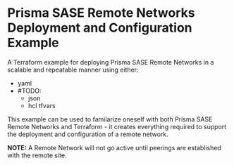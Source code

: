 # Prisma SASE Remote Networks Deployment and Configuration Example

A Terraform example for deploying Prisma SASE Remote Networks in a scalable and repeatable manner using either: 
- yaml
- #TODO:
  - json
  - hcl tfvars

This example can be used to familarize oneself with both Prisma SASE Remote Networks and Terraform - 
it creates everything required to support the deployment and configuration of a remote network.

**NOTE:**
A Remote Network will not go active until peerings are established with the remote site.

<!-- BEGINNING OF PRE-COMMIT-TERRAFORM DOCS HOOK -->

<!-- END OF PRE-COMMIT-TERRAFORM DOCS HOOK -->